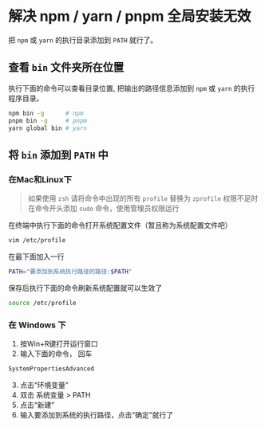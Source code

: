# 解决 npm / yarn / pnpm 全局安装无效

把 `npm` 或 `yarn` 的执行目录添加到 `PATH` 就行了。

## 查看 `bin` 文件夹所在位置
执行下面的命令可以查看目录位置, 把输出的路径信息添加到 `npm` 或 `yarn` 的执行程序目录。
```bash
npm bin -g 		# npm
pnpm bin -g 	# pnpm
yarn global bin # yarn
```

## 将 `bin` 添加到 `PATH` 中
### 在Mac和Linux下
> 如果使用 `zsh` 请将命令中出现的所有 `profile` 替换为 `zprofile`
> 权限不足时在命令开头添加 `sudo` 命令，使用管理员权限运行

在终端中执行下面的命令打开系统配置文件（暂且称为系统配置文件吧）
```sh
vim /etc/profile
```

在最下面加入一行
```sh
PATH="要添加到系统执行路径的路径:$PATH"
```

保存后执行下面的命令刷新系统配置就可以生效了
```sh
source /etc/profile
```

### 在 Windows 下
1.  按Win+R键打开运行窗口
2. 输入下面的命令， 回车
```bash
SystemPropertiesAdvanced
```
3. 点击“环境变量”
4. 双击 系统变量 > PATH
5. 点击“新建”
6. 输入要添加到系统的执行路径，点击“确定”就行了